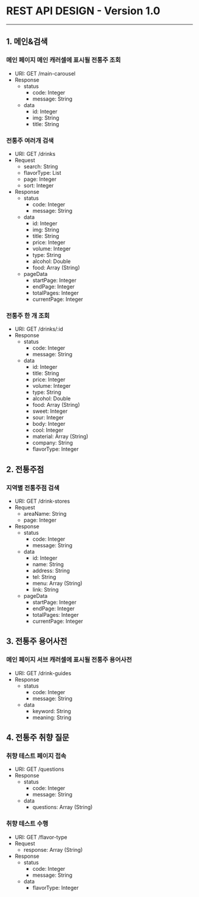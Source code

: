 # REST API DESIGN - Version 1.0

---

## 1. 메인&검색

### 메인 페이지 메인 캐러셀에 표시될 전통주 조회

- URI: GET /main-carousel
- Response
  - status
    - code: Integer
    - message: String
  - data
    - id: Integer
    - img: String
    - title: String

### 전통주 여러개 검색

- URI: GET /drinks
- Request
  - search: String
  - flavorType: List<Integer>
  - page: Integer
  - sort: Integer
- Response
  - status
    - code: Integer
    - message: String
  - data
    - id: Integer
    - img: String
    - title: String
    - price: Integer
    - volume: Integer
    - type: String
    - alcohol: Double
    - food: Array (String)
  - pageData
    - startPage: Integer
    - endPage: Integer
    - totalPages: Integer
    - currentPage: Integer

### 전통주 한 개 조회

- URI: GET /drinks/:id
- Response
  - status
    - code: Integer
    - message: String
  - data
    - id: Integer
    - title: String
    - price: Integer
    - volume: Integer
    - type: String
    - alcohol: Double
    - food: Array (String)
    - sweet: Integer
    - sour: Integer
    - body: Integer
    - cool: Integer
    - material: Array (String)
    - company: String
    - flavorType: Integer

## 2. 전통주점

### 지역별 전통주점 검색

- URI: GET /drink-stores
- Request
  - areaName: String
  - page: Integer
- Response
  - status
    - code: Integer
    - message: String
  - data
    - id: Integer
    - name: String
    - address: String
    - tel: String
    - menu: Array (String)
    - link: String
  - pageData
    - startPage: Integer
    - endPage: Integer
    - totalPages: Integer
    - currentPage: Integer

## 3. 전통주 용어사전

### 메인 페이지 서브 캐러셀에 표시될 전통주 용어사전

- URI: GET /drink-guides
- Response
  - status
    - code: Integer
    - message: String
  - data
    - keyword: String
    - meaning: String

## 4. 전통주 취향 질문

### 취향 테스트 페이지 접속

- URI: GET /questions
- Response
  - status
    - code: Integer
    - message: String
  - data
    - questions: Array (String)

### 취향 테스트 수행

- URI: GET /flavor-type
- Request
  - response: Array (String)
- Response
  - status
    - code: Integer
    - message: String
  - data
    - flavorType: Integer
